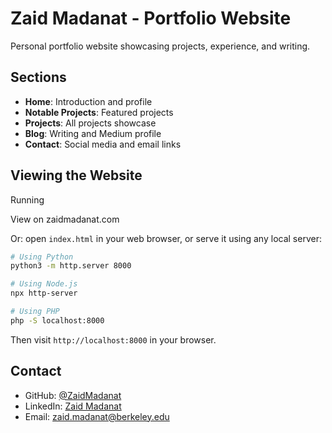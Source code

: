 # Zaid Madanat - Portfolio Website

Personal portfolio website showcasing projects, experience, and writing.



## Sections

- **Home**: Introduction and profile
- **Notable Projects**: Featured projects 
- **Projects**: All projects showcase
- **Blog**: Writing and Medium profile
- **Contact**: Social media and email links

## Viewing the Website

Running 

View on zaidmadanat.com 

Or:
open `index.html` in your web browser, or serve it using any local server:
```bash
# Using Python
python3 -m http.server 8000

# Using Node.js 
npx http-server

# Using PHP
php -S localhost:8000
```

Then visit `http://localhost:8000` in your browser.

## Contact

- GitHub: [@ZaidMadanat](https://github.com/ZaidMadanat)
- LinkedIn: [Zaid Madanat](https://www.linkedin.com/in/zaid-madanat-8257001b3/)
- Email: zaid.madanat@berkeley.edu

